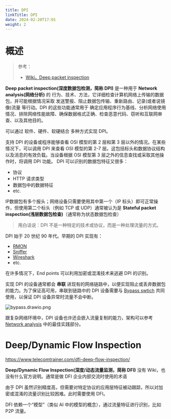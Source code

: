 ```yaml
---
title: DPI
linkTitle: DPI
date: 2024-02-20T17:01
weight: 2
---
```


# 概述

> 参考：
>
> - [Wiki，Deep packet inspection](https://en.wikipedia.org/wiki/Deep_packet_inspection)

**Deep packet inspection(深度数据包检测，简称 DPI)** 是一种用于 **Network analysis(网络分析)** 的 行为、技术、方法，它详细检查计算机网络上传输的数据包，并可能根据情况采取 发送警报、阻止数据包传输、重新路由、记录(或者说镜像)流量 等行动。DPI 的这些功能通常用于 确定应用程序行为基线、分析网络使用情况、排除网络性能故障、确保数据格式正确、检查恶意代码、窃听和互联网审查、以及其他目的。

可以通过 软件、硬件、软硬结合 多种方式实现 DPI。

支持 DPI 的设备或程序能够查看 OSI 模型的第 2 层和第 3 层以外的情况。在某些情况下，可以调用 DPI 来查看 OSI 模型的第 2-7 层。这包括标头和数据协议结构以及消息的有效负载。当设备根据 OSI 模型第 3 层之外的信息查找或采取其他操作时，将调用 DPI 功能。 DPI 可以识别的数据包特征又很多：

- 协议
- HTTP 请求类型
- 数据包中的数据特征
- etc.

IP数据包有多个报头；网络设备只需要使用其中第一个（IP 标头）即可正常操作，但使用第二个标头（例如 TCP 或 UDP）通常被认为是  **Stateful packet inspection(浅层数据包检查)**（通常称为状态数据包检查）

> 用白话说：DPI 不是一种特定的技术或协议，而是一种处理流量的方式。

DPI 始于 20 世纪 90 年代。早期的 DPI 实现有：

- [RMON](https://en.wikipedia.org/wiki/RMON "RMON")
- [Sniffer](https://en.wikipedia.org/wiki/Sniffer_(protocol_analyzer) "Sniffer (protocol analyzer)")
- [Wireshark](https://en.wikipedia.org/wiki/Wireshark "Wireshark")
- etc.

在许多情况下，End points 可以利用加密或混淆技术来逃避 DPI 的识别。

实现 DPI 的设备通常都会 **串联** 进现有的网络链路中，以便实现阻止或丢弃数据包的能力。为了保证高可用，串联到链路中的 DPI 设备需要与 [Bypass swtich](/docs/7.信息安全/Network%20analysis/Bypass%20swtich.md) 共同使用，以保证 DPI 设备异常时流量不会中断。

![bypass.drawio.png](https://notes-learning.oss-cn-beijing.aliyuncs.com/information_security/bypass_and_dpi_1.png)

跟复杂网络环境中，DPI 设备也许还会嵌入流量复制的能力，架构可以参考 [Network analysis](/docs/7.信息安全/Network%20analysis/Network%20analysis.md) 中的最佳实践部分。

# Deep/Dynamic Flow Inspection

https://www.telecomtrainer.com/dfi-deep-flow-inspection/

**Deep/Dynamic Flow Inspection(深度/动态流量监测，简称 DFI)** 没有 Wiki，也没有什么官方说明。通常是做 DFI 企业内部交流时使用的术语

由于 DPI 虽然识别精度高，但需要对特定协议的应用层特征被动跟踪，所以对加密或混淆的流量识别比较困难。此时需要使用 DFI。

DFI 依赖一个“模型”（类似 AI 中的模型的概念），通过流量特征进行识别，比如 P2P 流量。
